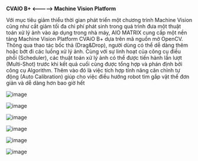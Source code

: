 **CVAIO B+ <-----> Machine Vision Platform**

Với mục tiêu giảm thiểu thời gian phát triển một chương trình Machine Vision cũng như cắt giảm tối đa chi phí phát sinh trong quá trình đưa một thuật toán xử lý ảnh vào áp dụng trong nhà máy, AIO MATRIX cung cấp một nền tảng Machine Vision Platform CVAiO B+ dựa trên mã nguồn mở OpenCV. Thông qua thao tác bốc thả (Drag&Drop), người dùng có thể dễ dàng thêm hoặc bớt đi các luồng xử lý ảnh. Cùng với sự linh hoạt của công cụ điều phối (Scheduler), các thuật toán xử lý ảnh có thể được tiến hành lần lượt (Multi-Shot) trước khi kết quả cuối cùng được tổng hợp và phán định bởi công cụ Algorithm. Thêm vào đó là việc tích hợp tính năng căn chỉnh tự động (Auto Calibration) giúp cho việc điều hướng robot tìm gắp vật thể đơn giản và dễ dàng hơn bao giờ hết

![image](https://github.com/AIO-MATRIX/CVAIO-Bplus/assets/133294265/281152a9-dbf5-4662-a2b0-b6be8c67e7fa)

![image](https://github.com/AIO-MATRIX/CVAIO-Bplus/assets/133294265/a116e4c1-7932-4c28-b1ff-b3cd8057b248)

![image](https://github.com/AIO-MATRIX/CVAIO-Bplus/assets/133294265/2c27ba19-c2f4-47c5-89bc-a90e49de3d43)

![image](https://github.com/AIO-MATRIX/CVAIO-Bplus/assets/133294265/30bbfb77-5c2e-480b-a9d8-23706d905231)

![image](https://github.com/AIO-MATRIX/CVAIO-Bplus/assets/133294265/b809bfd6-d22f-42c6-98ea-807c4bd4cb8b)

![image](https://github.com/AIO-MATRIX/CVAIO-Bplus/assets/133294265/9d9b879f-c142-470e-af9b-d1ff1ff01af9)
